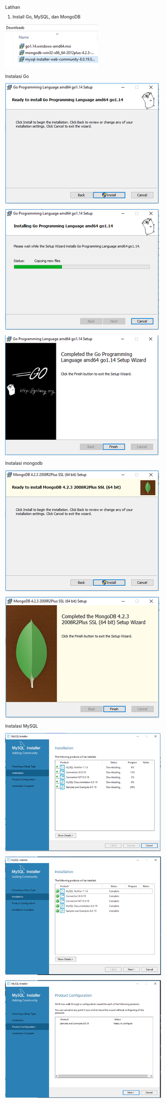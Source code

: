 Latihan

1. Install Go, MySQL, dan MongoDB

![](https://github.com/mayamonika998/tekn-cloud-computing/blob/master/minggu-06/go_mongodb_mysql.PNG)

Instalasi Go

![](https://github.com/mayamonika998/tekn-cloud-computing/blob/master/minggu-06/install%20go1.PNG)

![](https://github.com/mayamonika998/tekn-cloud-computing/blob/master/minggu-06/go2.PNG)

![](https://github.com/mayamonika998/tekn-cloud-computing/blob/master/minggu-06/finish%20go3.PNG)

Instalasi mongodb

![](https://github.com/mayamonika998/tekn-cloud-computing/blob/master/minggu-06/install%20mongodb1.PNG)

![](https://github.com/mayamonika998/tekn-cloud-computing/blob/master/minggu-06/finish%20mongodb.PNG)

Instalasi MySQL

![](https://github.com/mayamonika998/tekn-cloud-computing/blob/master/minggu-06/install%20mysql1.PNG)

![](https://github.com/mayamonika998/tekn-cloud-computing/blob/master/minggu-06/mysql2.PNG)

![](https://github.com/mayamonika998/tekn-cloud-computing/blob/master/minggu-06/mysql3.PNG)